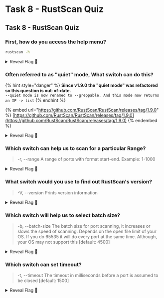 # Task 8 - RustScan Quiz

## Task 8 - RustScan Quiz

### First, how do you access the help menu?&#x20;

```bash
rustscan -h
```

<details>

<summary>Reveal Flag <span data-gb-custom-inline data-tag="emoji" data-code="1f6a9">🚩</span></summary>

:triangular\_flag\_on\_post:`-h`

</details>

### Often referred to as "quiet" mode, What switch can do this?

{% hint style="danger" %}
**Since v1.9.0 the "quiet mode" was refactored so this question is out-of-date.**\
`--quiet mode is now renamed to --greppable. And this mode now returns an IP -> list`
{% endhint %}

{% embed url="https://github.com/RustScan/RustScan/releases/tag/1.9.0" %}
[https://github.com/RustScan/RustScan/releases/tag/1.9.0](https://github.com/RustScan/RustScan/releases/tag/1.9.0)
{% endembed %}

<details>

<summary>Reveal Flag <span data-gb-custom-inline data-tag="emoji" data-code="1f6a9">🚩</span></summary>

:triangular\_flag\_on\_post:`-q`

</details>

### Which switch can help us to scan for a particular Range?

> \-r, --range A range of ports with format start-end. Example: 1-1000

<details>

<summary>Reveal Flag <span data-gb-custom-inline data-tag="emoji" data-code="1f6a9">🚩</span></summary>

:triangular\_flag\_on\_post:`-r`

</details>

### What switch would you use to find out RustScan's version?

> \-V, --version Prints version information

<details>

<summary>Reveal Flag <span data-gb-custom-inline data-tag="emoji" data-code="1f6a9">🚩</span></summary>

:triangular\_flag\_on\_post:`-V`

</details>

### Which switch will help us to select batch size?

> \-b, --batch-size The batch size for port scanning, it increases or slows the speed of scanning. Depends on the open file limit of your OS. If you do 65535 it will do every port at the same time. Although, your OS may not support this \[default: 4500]

<details>

<summary>Reveal Flag <span data-gb-custom-inline data-tag="emoji" data-code="1f6a9">🚩</span></summary>

:triangular\_flag\_on\_post:`-b`

</details>

### Which switch can set timeout?

> \-t, --timeout The timeout in milliseconds before a port is assumed to be closed \[default: 1500]

<details>

<summary>Reveal Flag <span data-gb-custom-inline data-tag="emoji" data-code="1f6a9">🚩</span></summary>

:triangular\_flag\_on\_post:`-t`

</details>

